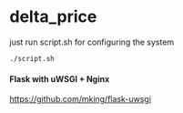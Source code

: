 delta_price
===========

just run script.sh for configuring the system

```
./script.sh
```








#### Flask with uWSGI + Nginx
https://github.com/mking/flask-uwsgi
